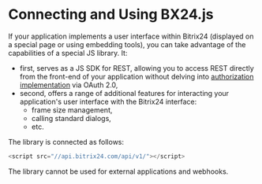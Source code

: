 # Connecting and Using BX24.js

If your application implements a user interface within Bitrix24 (displayed on a special page or using embedding tools), you can take advantage of the capabilities of a special JS library. It:
- first, serves as a JS SDK for REST, allowing you to access REST directly from the front-end of your application without delving into [authorization implementation](../../api-reference/oauth/index.md) via OAuth 2.0,
- second, offers a range of additional features for interacting your application's user interface with the Bitrix24 interface:
  - frame size management,
  - calling standard dialogs,
  - etc.

The library is connected as follows:

```js
<script src="//api.bitrix24.com/api/v1/"></script>
```

The library cannot be used for external applications and webhooks.
